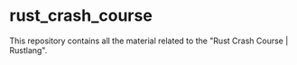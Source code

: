 # rust_crash_course
This repository contains all the material related to the "Rust Crash Course | Rustlang".

